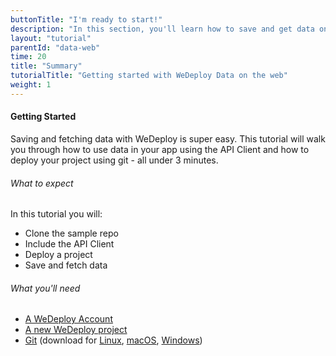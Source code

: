 ```yaml
---
buttonTitle: "I'm ready to start!"
description: "In this section, you'll learn how to save and get data on the web using the WeDeploy API Client."
layout: "tutorial"
parentId: "data-web"
time: 20
title: "Summary"
tutorialTitle: "Getting started with WeDeploy Data on the web"
weight: 1
---
```


#### Getting Started

Saving and fetching data with WeDeploy is super easy. This tutorial will walk you through how to use data in your app using the API Client and how to deploy your project using git - all under 3 minutes.

###### What to expect

In this tutorial you will:

<ul class="checklist">
	<li>Clone the sample repo</li>
	<li>Include the API Client</li>
	<li>Deploy a project</li>
	<li>Save and fetch data</li>
</ul>

###### What you'll need

* [A WeDeploy Account](http://dashboard.wedeploy.com/login)
* [A new WeDeploy project](http://dashboard.wedeploy.com)
* [Git](https://git-scm.com/) (download for [Linux](https://git-scm.com/download/linux), [macOS](https://git-scm.com/download/mac), [Windows](https://git-scm.com/download/win))
